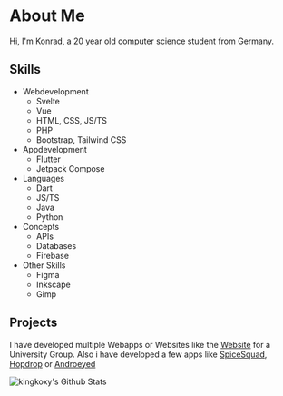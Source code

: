 About Me
========
Hi, I'm Konrad, a 20 year old computer science student from Germany. 

Skills
------
* Webdevelopment
  * Svelte
  * Vue
  * HTML, CSS, JS/TS
  * PHP
  * Bootstrap, Tailwind CSS
* Appdevelopment
  * Flutter
  * Jetpack Compose
* Languages
  * Dart
  * JS/TS
  * Java
  * Python
* Concepts
  * APIs
  * Databases
  * Firebase
* Other Skills
  * Figma
  * Inkscape
  * Gimp

Projects
--------
I have developed multiple Webapps or Websites like the [Website](https://github.com/KingKoxy/o-phase) for a University Group.
Also i have developed a few apps like [SpiceSquad](https://github.com/KingKoxy/SpiceSquad), [Hopdrop](https://github.com/KingKoxy/hopfentropfen) or [Androeyed](https://github.com/KingKoxy/Androeyed)

<img aligin="left" alt="kingkoxy's Github Stats" src="https://github-readme-stats.vercel.app/api?username=KingKoxy&theme=dark&show_icons=true" />
